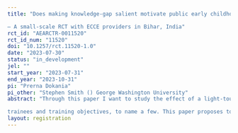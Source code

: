 ```yaml
---
title: "Does making knowledge-gap salient motivate public early childhood care and education (ECCE) service providers towards professional development
– A small-scale RCT with ECCE providers in Bihar, India"
rct_id: "AEARCTR-0011520"
rct_id_num: "11520"
doi: "10.1257/rct.11520-1.0"
date: "2023-07-30"
status: "in_development"
jel: ""
start_year: "2023-07-31"
end_year: "2023-10-31"
pi: "Prerna Dokania"
pi_other: "Stephen Smith () George Washington University"
abstract: "Through this paper I want to study the effect of a light-touch information intervention, among early childhood care and education providers in India, on motivation towards professional development /profession related equipment. Recurring professional development or in-service training of teachers (service providers) is one of the most important policy recommendations to improve the quality of education (services). However, literature has documented that such in-service training of teachers do not always lead to definitive results in form of teacher/student outcomes. It could be attributed to poor planning, poor quality of training, lack of teacher/trainee motivation, mismatch of perceptions among
trainees and training objectives, to name a few. This paper proposes to fill some of the gap in the literature, related to trainee motivation, by collecting data on teachers' (service-providers') perception regarding in-service training and testing if information about their content-knowledge gap motivates them to choose professional development related payoffs over cash payoffs.  "
layout: registration
---
```


